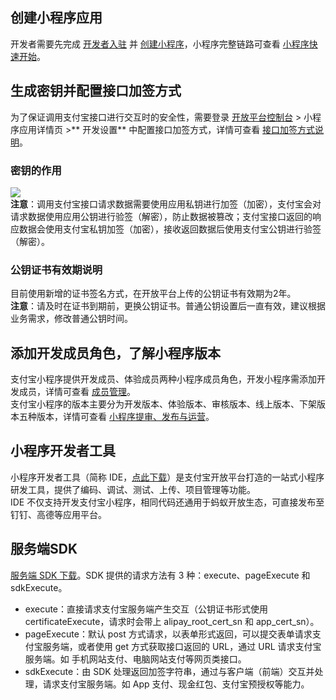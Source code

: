 ## 创建小程序应用
开发者需要先完成 [开发者入驻](https://opendocs.alipay.com/mini/introduce/register) 并 [创建小程序](https://opendocs.alipay.com/mini/introduce/create)，小程序完整链路可查看 [小程序快速开始](https://opendocs.alipay.com/mini/developer)。  

## 生成密钥并配置接口加签方式
为了保证调用支付宝接口进行交互时的安全性，需要登录 [开放平台控制台](https://open.alipay.com/platform/home.htm) > 小程序应用详情页 >** 开发设置** 中配置接口加签方式，详情可查看 [接口加签方式说明](https://opendocs.alipay.com/common/02mriz)。

### 密钥的作用
![](https://gw.alipayobjects.com/zos/workflow/workflow/202001131578898022140_4019383c74d482141620d39116071625.png#align=left&display=inline&height=338&margin=%5Bobject%20Object%5D&originHeight=576&originWidth=1024&status=done&style=none&width=600)<br />**注意**：调用支付宝接口请求数据需要使用应用私钥进行加签（加密），支付宝会对请求数据使用应用公钥进行验签（解密），防止数据被篡改；支付宝接口返回的响应数据会使用支付宝私钥加签（加密），接收返回数据后使用支付宝公钥进行验签（解密）。 

### 公钥证书有效期说明
目前使用新增的证书签名方式，在开放平台上传的公钥证书有效期为2年。<br />**注意**：请及时在证书到期前，更换公钥证书。普通公钥设置后一直有效，建议根据业务需求，修改普通公钥时间。 

## 添加开发成员角色，了解小程序版本
支付宝小程序提供开发成员、体验成员两种小程序成员角色，开发小程序需添加开发成员，详情可查看 [成员管理](https://opendocs.alipay.com/mini/introduce/member)。<br />支付宝小程序的版本主要分为开发版本、体验版本、审核版本、线上版本、下架版本五种版本，详情可查看 [小程序提审、发布与运营](https://opendocs.alipay.com/mini/introduce/release)。 

## 小程序开发者工具
小程序开发者工具（简称 IDE，[点此下载](https://opendocs.alipay.com/mini/ide/download)）是支付宝开放平台打造的一站式小程序研发工具，提供了编码、调试、测试、上传、项目管理等功能。<br />IDE 不仅支持开发支付宝小程序，相同代码还通用于蚂蚁开放生态，可直接发布至钉钉、高德等应用平台。 

## 服务端SDK
[ 服务端 SDK 下载](https://opendocs.alipay.com/open/54/103419/)。SDK 提供的请求方法有 3 种：execute、pageExecute 和 sdkExecute。

- execute：直接请求支付宝服务端产生交互（公钥证书形式使用 certificateExecute，请求时会带上 alipay_root_cert_sn 和 app_cert_sn）。
- pageExecute：默认 post 方式请求，以表单形式返回，可以提交表单请求支付宝服务端，或者使用 get 方式获取接口返回的 URL，通过 URL 请求支付宝服务端。如 手机网站支付、电脑网站支付等网页类接口。
- sdkExecute：由 SDK 处理返回加签字符串，通过与客户端（前端）交互并处理，请求支付宝服务端。如 App 支付、现金红包、支付宝预授权等能力。
